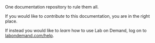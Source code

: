 One documentation repository to rule them all.

If you would like to _contribute_ to this documentation, you are in the right place.

If instead you would like to _learn_ how to use Lab on Demand, log on to [labondemand.com/help](https://labondemand.com/help).
